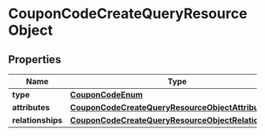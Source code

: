 
# CouponCodeCreateQueryResourceObject

## Properties
| Name | Type | Description | Notes |
| ------------ | ------------- | ------------- | ------------- |
| **type** | [**CouponCodeEnum**](CouponCodeEnum.md) |  |  |
| **attributes** | [**CouponCodeCreateQueryResourceObjectAttributes**](CouponCodeCreateQueryResourceObjectAttributes.md) |  |  |
| **relationships** | [**CouponCodeCreateQueryResourceObjectRelationships**](CouponCodeCreateQueryResourceObjectRelationships.md) |  |  [optional] |



